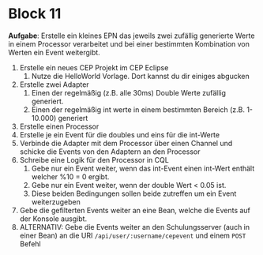 # Block 11

**Aufgabe**: Erstelle ein kleines EPN das jeweils zwei zufällig generierte Werte in einem Processor verarbeitet und bei einer bestimmten Kombination von Werten ein Event weitergibt. 

1. Erstelle ein neues CEP Projekt im CEP Eclipse
	1. Nutze die HelloWorld Vorlage. Dort kannst du dir einiges abgucken
2. Erstelle zwei Adapter
	1. Einen der regelmäßig (z.B. alle 30ms) Double Werte zufällig generiert.
	2. Einen der regelmäßig int werte in einem bestimmten Bereich (z.B. 1-10.000) generiert
3. Erstelle einen Processor
4. Erstelle je ein Event für die doubles und eins für die int-Werte
5. Verbinde die Adapter mit dem Processor über einen Channel und schicke die Events von den Adaptern an den Processor
6. Schreibe eine Logik für den Processor in CQL
	1. Gebe nur ein Event weiter, wenn das int-Event einen int-Wert enthält welcher %10 = 0 ergibt.
	2. Gebe nur ein Event weiter, wenn der double Wert < 0.05 ist.
	3. Diese beiden Bedingungen sollen beide zutreffen um ein Event weiterzugeben
7. Gebe die gefilterten Events weiter an eine Bean, welche die Events auf der Konsole ausgibt.
8. ALTERNATIV: Gebe die Events weiter an den Schulungsserver (auch in einer Bean) an die URI `/api/user/:username/cepevent` und einem `POST` Befehl